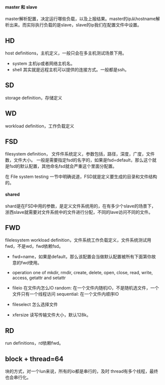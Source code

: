 #### master 和 slave
master解析配置，决定运行哪些负载，以及上报结果。master的ip从hostname解析出来。而实际执行负载的是slave，slave的ip我们在配置文件中设置。

## HD 
host definitions，主机定义，一般只会在多主机测试场景下用。
  * system	主机ip或者网络主机名。
  * shell	其实就是远程主机可以提供的连接方式。一般都是ssh。
	
## SD
storage definition，存储定义

## WD
workload definition，工作负载定义 

## FSD
filesystem definition， 文件件系统定义，参数包括，路径，深度，广度，文件数，文件大小。
一般是需要指定fsd的名字的，如果是fsd=default，那么这个就是fsd的默认配置，其他命名fsd就会严重这个里面分配置。

在 File system testing 一节中明确说道，FSD就是定义要生成的目录和文件结构的。

#### shared
shard是在FSD中用的参数，是定义文件系统用的，在有多少个slave的场景下，浙西slave就需要对文件系统中的文件进行分配，不同的lave访问不同的文件。

## FWD
filelesystem workload definition，文件系统工作负载定义，文件系统测试用fwd，不是wd，fwd依赖fsd。
* fwd=name，如果是default，那么该配置会当做默认配置被所有下面第你故意的fwd使用。
* operation
	one of mkdir, rmdir, create, delete, open, close, read, write, access, getattr and setattr
	
* fileio 在文件内怎么IO
	random: 在一个文件内随机IO，不是随机选文件，一个文件只有一个线程访问
	sequential: 在一个文件内顺序IO

* fileselect 怎么选择文件
* xfersize 读写传输文件大小，默认128k。
	
## RD
run definitions，rd依赖fwd。

## block + thread=64
块的方式，对一个lun来说，所有的io都是串行的，及时 thread有多个线程，最终也会串行化。
